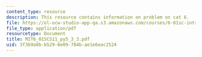 ```yaml
---
content_type: resource
description: This resource contains information on problem on cat 6.
file: https://ol-ocw-studio-app-qa.s3.amazonaws.com/courses/6-01sc-introduction-to-electrical-engineering-and-computer-science-i-spring-2011/3f3b9a0bb5298e09704bae1e6eac2524_MIT6_01SCS11_py5_3_3.pdf
file_type: application/pdf
resourcetype: Document
title: MIT6_01SCS11_py5_3_3.pdf
uid: 3f3b9a0b-b529-8e09-704b-ae1e6eac2524
---
```

